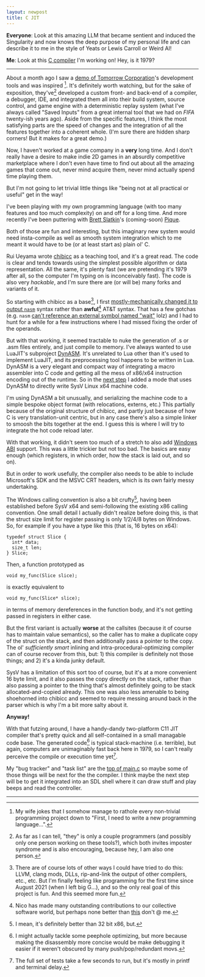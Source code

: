 ```yaml
---
layout: newpost
title: C JIT
---
```


**Everyone**: Look at this amazing LLM that became sentient and induced
the Singularity and now knows the deep purpose of my personal life and
can describe it to me in the style of Yeats or Lewis Carroll or Weird
Al!

**Me**: Look at this [C compiler](https://github.com/sgraham/dyibicc)
I'm working on! Hey, is it 1979?

---

About a month ago I saw a [demo of Tomorrow
Corporation](https://www.youtube.com/watch?v=72y2EC5fkcE)'s development
tools and was inspired [^1]. It's definitely worth watching, but for the
sake of exposition, they've[^2] developed a custom front- and back-end
of a compiler, a debugger, IDE, and integrated them all into their build
system, source control, and game engine with a deterministic replay
system (what I've always called "Saved Inputs" from a great internal
tool that we had on *FIFA* twenty-ish years ago). Aside from the
specific features, I think the most satisfying parts are the speed of
changes and the integration of all the features together into a coherent
whole. (I'm sure there are hidden sharp corners! But it makes for a
great demo.)

Now, I haven't worked at a game company in a **very** long time. And I
don't really have a desire to make indie 2D games in an absurdly
competitive marketplace where I don't even have time to find out about
all the amazing games that come out, never mind acquire them, never mind
actually spend time playing them.

But I'm not going to let trivial little things like "being not at all
practical or useful" get in the way!

I've been playing with my own programming language (with too many
features and too much complexity) on and off for a long time. And more
recently I've been puttering with [Brett
Slatkin](https://twitter.com/haxor)'s (coming-soon)
[Pique](https://piquelang.org/).

Both of those are fun and interesting, but this imaginary new system
would need insta-compile as well as smooth system integration which to
me meant it would have to be (or at least start as) plain ol' C.

Rui Ueyama wrote [chibicc](https://github.com/rui314/chibicc) as a
teaching tool, and it's a great read. The code is clear and tends
towards using the simplest possible algorithm or data representation.
All the same, it's plenty fast (we are pretending it's 1979 after all,
so the computer I'm typing on is inconceivably fast). The code is also
very *hackable*, and I'm sure there are (or will be) many forks and
variants of it.

So starting with chibicc as a base[^3], I first [mostly-mechanically changed
it to output
`nasm`](https://github.com/sgraham/dyibicc/commit/d2fae633732f104b64face58befc994f38c100c1)
syntax rather than **awful**[^4] AT&T syntax. That has a few gotchas
(e.g. `nasm` [can't reference an external symbol named
"wait"](https://github.com/sgraham/dyibicc/commit/33fcb55fec1ded391ab9ede4434e21e89067f734)
lolz) and I had to hunt for a while for a few instructions where I had
missed fixing the order of the operands.

But with that working, it seemed tractable to nuke the generation of .s
or .asm files entirely, and just compile to memory. I've always wanted
to use LuaJIT's subproject [DynASM](https://luajit.org/dynasm.html).
It's unrelated to Lua other than it's used to implement LuaJIT, and its
preprocessing tool happens to be written in Lua. DynASM is a very
elegant and compact way of integrating a macro assembler into C code and
getting all the mess of x86/x64 instruction encoding out of the runtime.
So in the [next
step](https://github.com/sgraham/dyibicc/commit/a9646f16d43f159beac94b950e241d7d94fbf9af)
I added a mode that uses DynASM to directly write SysV Linux x64 machine
code.

I'm using DynASM a bit unusually, and serializing the machine code to a
simple bespoke object format (with relocations, externs, etc.) This
partially because of the original structure of chibicc, and partly just
because of how C is very translation-unit centric, but in any case
there's also a simple linker to smoosh the bits together at the end. I
guess this is where I will try to integrate the hot code reload later.

With that working, it didn't seem too much of a stretch to also add
[Windows
ABI](https://github.com/sgraham/dyibicc/commit/95ad79feb81cba17dd9c3f6b842561d3f5abd564)
support. This was a little trickier but not too bad. The basics are easy
enough (which registers, in which order, how the stack is laid out, and
so on).

But in order to work usefully, the compiler also needs to be able to
include Microsoft's SDK and the MSVC CRT headers, which is its own
fairly messy undertaking.

The Windows calling convention is also a bit crufty[^5], having been
established before SysV x64 and semi-following the existing x86 calling
convention. One small detail I actually didn't realize before doing
this, is that the struct size limit for register passing is only 1/2/4/8
bytes on Windows. So, for example if you have a type like this (that is,
16 bytes on x64):

    typedef struct Slice {
      int* data;
      size_t len;
    } Slice;

Then, a function prototyped as

    void my_func(Slice slice);

is exactly equivalent to

    void my_func(Slice* slice);

in terms of memory dereferences in the function body, and it's not
getting passed in registers in either case.

But the first variant is actually **worse** at the callsites (because it
of course has to maintain value semantics), so the caller has to make a
duplicate copy of the struct on the stack, and then additionally pass a
pointer to the copy. The ol' *sufficiently smart* inlining and
intra-procedural-optimizing compiler can of course recover from this,
but: 1) this compiler is definitely not those things; and 2) it's a
kinda junky default.

SysV has a limitation of this sort too of course, but it's at a more
convenient 16 byte limit, and it also passes the copy directly on the
stack, rather than also passing a pointer to the thing that's almost
definitely going to be stack allocated-and-copied already. This one was
also less amenable to being shoehorned into chibicc and seemed to
require messing around back in the parser which is why I'm a bit more
salty about it.

**Anyway!**

With that futzing around, I have a handy-dandy two-platform C11 JIT
compiler that's pretty quick and all self-contained in a small managable
code base. The generated code[^6] is typical stack-machine (i.e.
terrible), but again, computers are unimaginably fast back here in 1979,
so I can't really perceive the compile or execution time yet[^7].

My "bug tracker" and "task list" are the [top of
main.c](https://github.com/sgraham/dyibicc/blob/main/main.c) so maybe
some of those things will be next for the the compiler. I think maybe
the next step will be to get it integrated into an SDL shell where it
can draw stuff and play beeps and read the controller.

---

[^1]: My wife jokes that I somehow manage to rathole every non-trivial programming project down to "First, I need to write a new programming language...".

[^2]: As far as I can tell, "they" is only a couple programmers (and possibly only one person working on these tools?), which both invites imposter syndrome and is also encouraging, because hey, I am also one person.

[^3]: There are of course lots of other ways I could have tried to do this: LLVM, clang mods, DLLs, rip-and-link the output of other compilers, etc., etc. But I'm finally feeling like programming for the first time since August 2021 (when I left big G...), and so the only real goal of this project is fun. And this seemed more fun.

[^4]: Nico has made many outstanding contributions to our collective software world, but perhaps none better than [this](https://lists.llvm.org/pipermail/cfe-commits/Week-of-Mon-20140512/105330.html) don't @ me.

[^5]: I mean, it's definitely better than 32 bit x86, but.

[^6]: I might actually tackle some peephole optimizing, but more because making the disassembly more concise would be make debugging it easier if it weren't obscured by many push/pop/redundant movs.

[^7]: The full set of tests take a few seconds to run, but it's mostly in printf and terminal delay.
